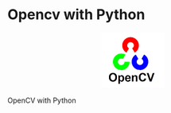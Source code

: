 # Opencv with Python

<p align="center"> <img src="./img/opencv-logo.png" width="25%"> </p>

OpenCV with Python
